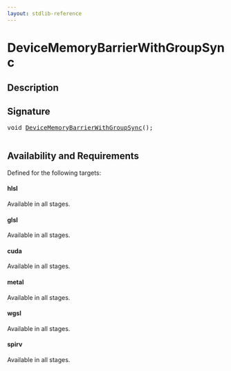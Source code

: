 ```yaml
---
layout: stdlib-reference
---
```


# DeviceMemoryBarrierWithGroupSync

## Description





## Signature 

<pre>
<span class="code_keyword">void</span> <a href="/stdlib-reference/global-decls/DeviceMemoryBarrierWithGroupSync">DeviceMemoryBarrierWithGroupSync</a>();

</pre>

## Availability and Requirements

Defined for the following targets:

#### hlsl
Available in all stages.

#### glsl
Available in all stages.

#### cuda
Available in all stages.

#### metal
Available in all stages.

#### wgsl
Available in all stages.

#### spirv
Available in all stages.



